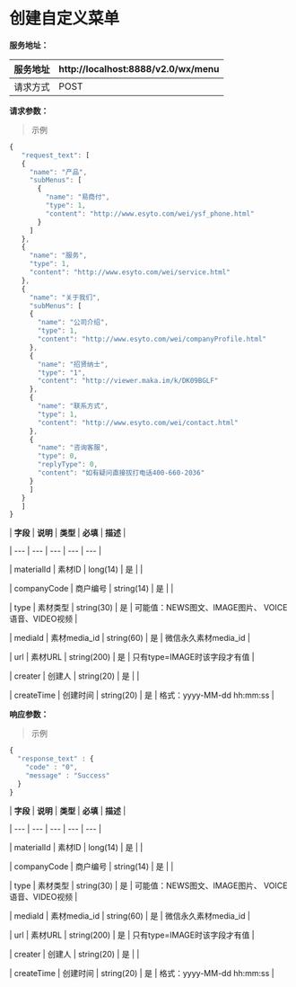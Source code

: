 # 创建自定义菜单

**服务地址：**

| 服务地址 | http:\/\/localhost:8888\/v2.0\/wx\/menu |
| --- | --- |
| 请求方式 | POST |

**请求参数：**

> 示例

```js
{
   "request_text": [
   {
     "name": "产品",
     "subMenus": [
       {
         "name": "易商付",
         "type": 1,
         "content": "http://www.esyto.com/wei/ysf_phone.html"
       }
     ]
   },
   {
     "name": "服务",
     "type": 1,
     "content": "http://www.esyto.com/wei/service.html"
   },
   {
     "name": "关于我们",
     "subMenus": [
     {
       "name": "公司介绍",
       "type": 1,
       "content": "http://www.esyto.com/wei/companyProfile.html"
     },
     {
       "name": "招贤纳士",
       "type": "1",
       "content": "http://viewer.maka.im/k/DK09BGLF"
     },
     {
       "name": "联系方式",
       "type": 1,
       "content": "http://www.esyto.com/wei/contact.html"
     },
     {
       "name": "咨询客服",
       "type": 0,
       "replyType": 0,
       "content": "如有疑问直接拔打电话400-660-2036"
     }
     ]
   }
   ]
}
```

| **字段** | **说明** | **类型** | **必填** | **描述** |

| --- | --- | --- | --- | --- |

| materialId | 素材ID | long\(14\) | 是 |  |

| companyCode | 商户编号 | string\(14\) | 是 |  |

| type | 素材类型 | string\(30\) | 是 | 可能值：NEWS图文、IMAGE图片、 VOICE语音、VIDEO视频 |

| mediaId | 素材media\_id | string\(60\) | 是 | 微信永久素材media\_id |

| url | 素材URL | string\(200\) | 是 | 只有type=IMAGE时该字段才有值 |

| creater | 创建人 | string\(20\) | 是 |  |

| createTime | 创建时间 | string\(20\) | 是 | 格式：yyyy-MM-dd hh:mm:ss |

**响应参数：**

> 示例

```js
{
  "response_text" : {
    "code" : "0",
    "message" : "Success"
  }
}
```

| **字段** | **说明** | **类型** | **必填** | **描述** |

| --- | --- | --- | --- | --- |

| materialId | 素材ID | long\(14\) | 是 |  |

| companyCode | 商户编号 | string\(14\) | 是 |  |

| type | 素材类型 | string\(30\) | 是 | 可能值：NEWS图文、IMAGE图片、 VOICE语音、VIDEO视频 |

| mediaId | 素材media\_id | string\(60\) | 是 | 微信永久素材media\_id |

| url | 素材URL | string\(200\) | 是 | 只有type=IMAGE时该字段才有值 |

| creater | 创建人 | string\(20\) | 是 |  |

| createTime | 创建时间 | string\(20\) | 是 | 格式：yyyy-MM-dd hh:mm:ss |


